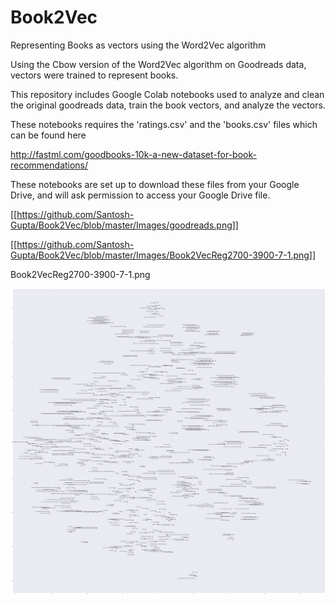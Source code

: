 # Book2Vec

Representing Books as vectors using the Word2Vec algorithm 

Using the Cbow version of the Word2Vec algorithm on Goodreads data, vectors were trained to represent books. 

This repository includes Google Colab notebooks used to analyze and clean the original goodreads data, train the book vectors, and analyze the vectors. 

These notebooks requires the 'ratings.csv' and the 'books.csv' files which can be found here

http://fastml.com/goodbooks-10k-a-new-dataset-for-book-recommendations/

These notebooks are set up to download these files from your Google Drive, and will ask permission to access your Google Drive file. 

[[https://github.com/Santosh-Gupta/Book2Vec/blob/master/Images/goodreads.png]]

[[https://github.com/Santosh-Gupta/Book2Vec/blob/master/Images/Book2VecReg2700-3900-7-1.png]]

Book2VecReg2700-3900-7-1.png

![alt text](Images/goodreads.png)
